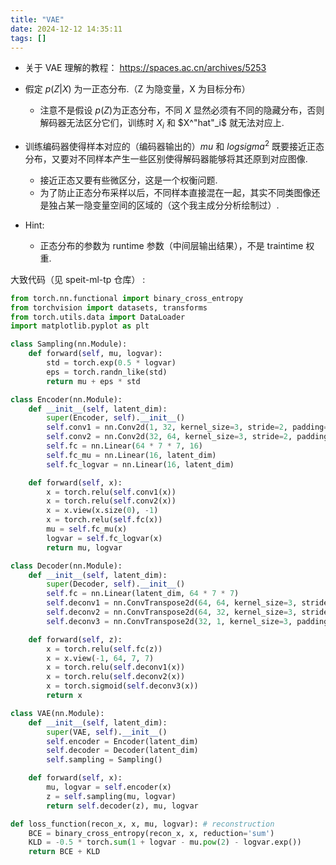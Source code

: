 ```yaml
---
title: "VAE"
date: 2024-12-12 14:35:11
tags: []
---
```

- 关于 VAE 理解的教程： https://spaces.ac.cn/archives/5253

- 假定 $p(Z|X)$ 为一正态分布.（Z 为隐变量，X 为目标分布）
    - 注意不是假设 $p(Z)$为正态分布，不同 $X$ 显然必须有不同的隐藏分布，否则解码器无法区分它们，训练时 $X_i$ 和 $X^"hat"_i$ 就无法对应上.
- 训练编码器使得样本对应的（编码器输出的）$mu$ 和 $log sigma^2$ 既要接近正态分布，又要对不同样本产生一些区别使得解码器能够将其还原到对应图像.
    - 接近正态又要有些微区分，这是一个权衡问题.
    - 为了防止正态分布采样以后，不同样本直接混在一起，其实不同类图像还是独占某一隐变量空间的区域的（这个我主成分分析绘制过）.
- Hint:
    - 正态分布的参数为 runtime 参数（中间层输出结果），不是 traintime 权重. 

大致代码（见 speit-ml-tp 仓库） :

```python
from torch.nn.functional import binary_cross_entropy
from torchvision import datasets, transforms
from torch.utils.data import DataLoader
import matplotlib.pyplot as plt

class Sampling(nn.Module):
    def forward(self, mu, logvar):
        std = torch.exp(0.5 * logvar)
        eps = torch.randn_like(std)
        return mu + eps * std

class Encoder(nn.Module):
    def __init__(self, latent_dim):
        super(Encoder, self).__init__()
        self.conv1 = nn.Conv2d(1, 32, kernel_size=3, stride=2, padding=1)
        self.conv2 = nn.Conv2d(32, 64, kernel_size=3, stride=2, padding=1)
        self.fc = nn.Linear(64 * 7 * 7, 16)
        self.fc_mu = nn.Linear(16, latent_dim)
        self.fc_logvar = nn.Linear(16, latent_dim)

    def forward(self, x):
        x = torch.relu(self.conv1(x))
        x = torch.relu(self.conv2(x))
        x = x.view(x.size(0), -1)
        x = torch.relu(self.fc(x))
        mu = self.fc_mu(x)
        logvar = self.fc_logvar(x)
        return mu, logvar

class Decoder(nn.Module):
    def __init__(self, latent_dim):
        super(Decoder, self).__init__()
        self.fc = nn.Linear(latent_dim, 64 * 7 * 7)
        self.deconv1 = nn.ConvTranspose2d(64, 64, kernel_size=3, stride=2, padding=1, output_padding=1)
        self.deconv2 = nn.ConvTranspose2d(64, 32, kernel_size=3, stride=2, padding=1, output_padding=1)
        self.deconv3 = nn.ConvTranspose2d(32, 1, kernel_size=3, padding=1)

    def forward(self, z):
        x = torch.relu(self.fc(z))
        x = x.view(-1, 64, 7, 7)
        x = torch.relu(self.deconv1(x))
        x = torch.relu(self.deconv2(x))
        x = torch.sigmoid(self.deconv3(x))
        return x

class VAE(nn.Module):
    def __init__(self, latent_dim):
        super(VAE, self).__init__()
        self.encoder = Encoder(latent_dim)
        self.decoder = Decoder(latent_dim)
        self.sampling = Sampling()

    def forward(self, x):
        mu, logvar = self.encoder(x)
        z = self.sampling(mu, logvar)
        return self.decoder(z), mu, logvar

def loss_function(recon_x, x, mu, logvar): # reconstruction
    BCE = binary_cross_entropy(recon_x, x, reduction='sum')
    KLD = -0.5 * torch.sum(1 + logvar - mu.pow(2) - logvar.exp())
    return BCE + KLD
```
